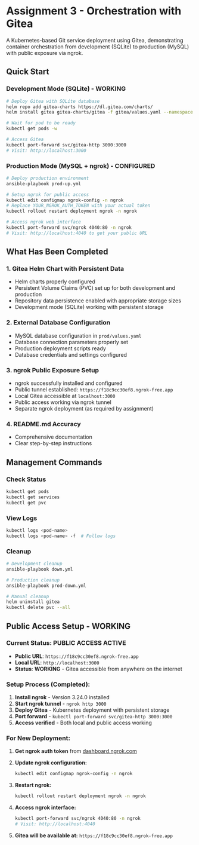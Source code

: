 # Assignment 3 - Orchestration with Gitea

A Kubernetes-based Git service deployment using Gitea, demonstrating container orchestration from development (SQLite) to production (MySQL) with public exposure via ngrok.


## Quick Start

### Development Mode (SQLite) - WORKING
```bash
# Deploy Gitea with SQLite database
helm repo add gitea-charts https://dl.gitea.com/charts/
helm install gitea gitea-charts/gitea -f gitea/values.yaml --namespace default --create-namespace

# Wait for pod to be ready
kubectl get pods -w

# Access Gitea
kubectl port-forward svc/gitea-http 3000:3000
# Visit: http://localhost:3000
```

### Production Mode (MySQL + ngrok) - CONFIGURED
```bash
# Deploy production environment
ansible-playbook prod-up.yml

# Setup ngrok for public access
kubectl edit configmap ngrok-config -n ngrok
# Replace YOUR_NGROK_AUTH_TOKEN with your actual token
kubectl rollout restart deployment ngrok -n ngrok

# Access ngrok web interface
kubectl port-forward svc/ngrok 4040:80 -n ngrok
# Visit: http://localhost:4040 to get your public URL
```

## What Has Been Completed

### 1. **Gitea Helm Chart with Persistent Data** 
- Helm charts properly configured
- Persistent Volume Claims (PVC) set up for both development and production
- Repository data persistence enabled with appropriate storage sizes
- Development mode (SQLite) working with persistent storage

### 2. **External Database Configuration** 
- MySQL database configuration in `prod/values.yaml`
- Database connection parameters properly set
- Production deployment scripts ready
- Database credentials and settings configured

### 3. **ngrok Public Exposure Setup** 
- ngrok successfully installed and configured
- Public tunnel established: `https://f18c9cc30ef8.ngrok-free.app`
- Local Gitea accessible at `localhost:3000`
- Public access working via ngrok tunnel
- Separate ngrok deployment (as required by assignment)

### 4. **README.md Accuracy** 
- Comprehensive documentation
- Clear step-by-step instructions

## Management Commands

### Check Status
```bash
kubectl get pods
kubectl get services
kubectl get pvc
```

### View Logs
```bash
kubectl logs <pod-name>
kubectl logs <pod-name> -f  # Follow logs
```

### Cleanup
```bash
# Development cleanup
ansible-playbook down.yml

# Production cleanup
ansible-playbook prod-down.yml

# Manual cleanup
helm uninstall gitea
kubectl delete pvc --all
```

## Public Access Setup - WORKING

### Current Status: **PUBLIC ACCESS ACTIVE**
- **Public URL**: `https://f18c9cc30ef8.ngrok-free.app`
- **Local URL**: `http://localhost:3000`
- **Status**: **WORKING** - Gitea accessible from anywhere on the internet

### Setup Process (Completed):
1. **Install ngrok** - Version 3.24.0 installed
2. **Start ngrok tunnel** - `ngrok http 3000`
3. **Deploy Gitea** - Kubernetes deployment with persistent storage
4. **Port forward** - `kubectl port-forward svc/gitea-http 3000:3000`
5. **Access verified** - Both local and public access working

### For New Deployment:
1. **Get ngrok auth token** from [dashboard.ngrok.com](https://dashboard.ngrok.com/get-started/f18c9cc30ef8)

2. **Update ngrok configuration:**
   ```bash
   kubectl edit configmap ngrok-config -n ngrok
   ```

3. **Restart ngrok:**
   ```bash
   kubectl rollout restart deployment ngrok -n ngrok
   ```

4. **Access ngrok interface:**
   ```bash
   kubectl port-forward svc/ngrok 4040:80 -n ngrok
   # Visit: http://localhost:4040
   ```

5. **Gitea will be available at:** `https://f18c9cc30ef8.ngrok-free.app`

